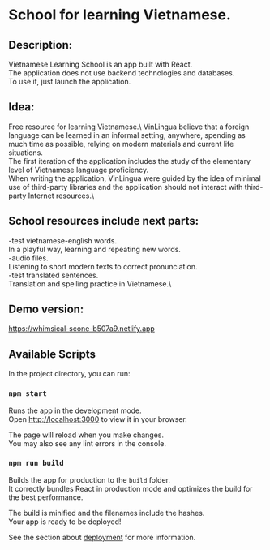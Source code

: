 # School for learning Vietnamese.

## Description:

Vietnamese Learning School is an app built with React.\
The application does not use backend technologies and databases.\
To use it, just launch the application.

## Idea:

Free resource for learning Vietnamese.\ 
VinLingua believe that a foreign language can be learned in an informal setting, anywhere, spending as much time as possible, relying on modern materials and current life situations.\
The first iteration of the application includes the study of the elementary level of Vietnamese language proficiency.\
When writing the application, VinLingua were guided by the idea of minimal use of third-party libraries and the application should not interact with third-party Internet resources.\

## School resources include next parts:

-test vietnamese-english words.\
In a playful way, learning and repeating new words.\
-audio files.\
Listening to short modern texts to correct pronunciation.\
-test translated sentences.\
Translation and spelling practice in Vietnamese.\

## Demo version:

https://whimsical-scone-b507a9.netlify.app

## Available Scripts

In the project directory, you can run:

### `npm start`

Runs the app in the development mode.\
Open [http://localhost:3000](http://localhost:3000) to view it in your browser.

The page will reload when you make changes.\
You may also see any lint errors in the console.

### `npm run build`

Builds the app for production to the `build` folder.\
It correctly bundles React in production mode and optimizes the build for the best performance.

The build is minified and the filenames include the hashes.\
Your app is ready to be deployed!

See the section about [deployment](https://facebook.github.io/create-react-app/docs/deployment) for more information.
